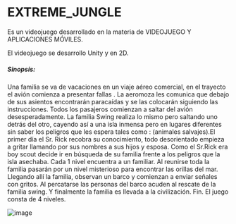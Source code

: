# EXTREME_JUNGLE
Es un videojuego desarrollado en la materia de VIDEOJUEGO Y APLICACIONES MÓVILES.

El videojuego se desarrollo Unity y en 2D.

##### Sinopsis:
Una familia se va de vacaciones en un viaje aéreo comercial, en el trayecto el avión comienza a presentar fallas . La aeromoza les comunica que debajo de sus asientos encontrarán paracaídas y se las colocarán siguiendo las instrucciones. Todos los pasajeros comienzan a saltar del avión desesperadamente. La familia Swing realiza lo mismo pero saltando uno detrás del otro, cayendo así a una isla inmensa  pero en lugares diferentes sin saber los peligros que les espera tales como : (animales salvajes).El primer día el Sr. Rick recobra su conocimiento, todo desorientado empieza a gritar llamando por sus nombres a sus hijos y esposa. Como el Sr.Rick era boy scout decide ir en búsqueda de su familia frente a los peligros que la isla asechaba. Cada  1 nivel encuentra a un familiar. Al reunirse toda la familia pasarán por un nivel misterioso para encontrar las orillas del mar. Llegando allí la familia, observan un barco y comienzan a enviar señales con gritos. Al percatarse las personas del barco acuden al rescate de la familia swing. Y finalmente la familia es llevada a la civilización. Fin. 
El juego consta de 4 niveles.

![image](https://user-images.githubusercontent.com/71619972/123840233-b584a400-d8d3-11eb-9cef-dabe89cf4aa4.png)


